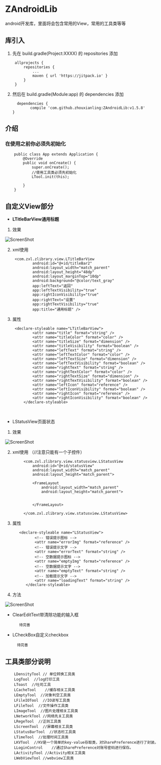 # ZAndroidLib
android开发库，里面将会包含常用的View，常用的工具类等等


## 库引入
1. 先在 build.gradle(Project:XXXX) 的 repositories 添加

        allprojects {
            repositories {
                ...
                maven { url 'https://jitpack.io' }
            }
        }
  
 2. 然后在 build.gradle(Module:app) 的 dependencies 添加
  
          dependencies {
                compile 'com.github.zhouxianling:ZAndroidLib:v1.5.8'
        }
  
  ## 介绍
  
  ### 在使用之前你必须先初始化
  
       
        public class App extends Application {
            @Override
            public void onCreate() {
                super.onCreate();
                //使用工具类必须先初始化
                LTool.init(this);
        
            }
        }
   
 
 ## 自定义View部分
 
   + **LTitleBarView通用标题**
   
  
 1. 效果
 
![ScreenShot](./img/title.png) 
 
2. xml使用

        <com.zxl.zlibrary.view.LTitleBarView
                android:id="@+id/titleBar2"
                android:layout_width="match_parent"
                android:layout_height="48dp"
                android:layout_marginTop="10dp"
                android:background="@color/text_gray"
                app:leftText="返回"
                app:leftTextVisibility="true"
                app:rightIconVisibility="true"
                app:rightText="设置"
                app:rightTextVisibility="true"
                app:title="通用标题" />
 
3. 属性

        <declare-styleable name="LTitleBarView">
                <attr name="title" format="string" />
                <attr name="titleColor" format="color" />
                <attr name="titleSize" format="dimension" />
                <attr name="titleVisibility" format="boolean" />
                <attr name="leftText" format="string" />
                <attr name="leftTextColor" format="color" />
                <attr name="leftTextSize" format="dimension" />
                <attr name="leftTextVisibility" format="boolean" />
                <attr name="rightText" format="string" />
                <attr name="rightTextColor" format="color" />
                <attr name="rightTextSize" format="dimension" />
                <attr name="rightTextVisibility" format="boolean" />
                <attr name="leftIcon" format="reference" />
                <attr name="leftIconVisibility" format="boolean" />
                <attr name="rightIcon" format="reference" />
                <attr name="rightIconVisibility" format="boolean" />
            </declare-styleable>
  
 + LStatusView页面状态
  
1. 效果

![ScreenShot](./img/status.gif)
 
2. xml使用 （//注意只能有一个子控件）
  
            <com.zxl.zlibrary.view.statusview.LStatusView
                android:id="@+id/statusView"
                android:layout_width="match_parent"
                android:layout_height="match_parent">
        
                <FrameLayout
                    android:layout_width="match_parent"
                    android:layout_height="match_parent">
        
        
                </FrameLayout>
        
            </com.zxl.zlibrary.view.statusview.LStatusView>

                   
 3. 属性
 
           <declare-styleable name="LStatusView">
                  <!-- 错误提示图标 -->
                  <attr name="errorImg" format="reference" />
                  <!-- 错误提示文字 -->
                  <attr name="errorText" format="string" />
                  <!-- 空数据提示图标 -->
                  <attr name="emptyImg" format="reference" />
                  <!-- 空数据提示文字 -->
                  <attr name="emptyText" format="string" />
                  <!-- 加载提示文字 -->
                  <attr name="loadingText" format="string" />
              </declare-styleable>
   
4. 方法

![ScreenShot](./img/status_1.png)

+ ClearEditText带清除功能的输入框

         待完善


+ LCheckBox自定义checkbox

        待完善

## 工具类部分说明
        
        LDensityTool // 单位转换工具类
        LogTool  //log打印工具
        LToast  //吐司工具
        LCacheTool    //缓存相关工具类
        LEmptyTool  //对象判空工具类
        LFileIOTool  //IO读写工具类
        LFileTool  //文件操作工具类
        LImageTool  //图片处理相关工具类
        LNetworkTool //网络先关工具类
        LRegeTool  //正则工具类
        LScreenTool  //屏幕相关工具类
        LStatusBarTool  //状态栏工具类
        LTimeTool  //处理时间工具类
        LKVTool  //KV是一个简单的key-value存取类，对SharePreference进行了封装。
        LLoginControl    //通过SharePreference对账号密码进行保存。
        LActivityTool //Activity相关工具类
        LWebViewTool //webview工具类
